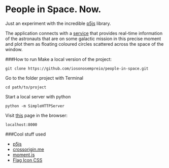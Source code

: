 # People in Space. Now.

Just an experiment with the incredible <a href="https://p5js.org">p5js</a> library.

The application connects with a [service](https://peopleinspace.herokuapp.com/) that provides real-time information of the astronauts that are on some galactic mission in this precise moment and plot them as floating coloured circles scattered across the space of the window.

###How to run
Make a local version of the project:
```
git clone https://github.com/iosonosempreio/people-in-space.git
```
Go to the folder project with Terminal
```
cd path/to/project
```
Start a local server with python
```
python -m SimpleHTTPServer
```
Visit [this](http://localhost:8000) page in the browser:
```
localhost:8000
```

###Cool stuff used
- <a href="https://p5js.org">p5js</a>
- <a href="https://github.com/technoboy10/crossorigin.me">crossorigin.me</a>
- [moment.js](http://momentjs.com/)
- [Flag Icon CSS](https://github.com/lipis/flag-icon-css)
